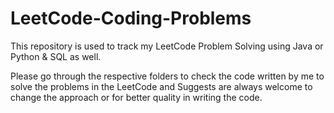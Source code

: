 # LeetCode-Coding-Problems
This repository is used to track my LeetCode Problem Solving using Java or Python & SQL as well.

Please go through the respective folders to check the code written by me to solve the problems in the LeetCode and Suggests are always welcome to change the approach or for better quality in writing the code.
